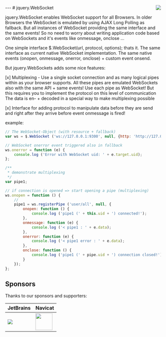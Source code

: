 <img src="https://avatars2.githubusercontent.com/u/514566?v=3&u=4615dfc4970d93dea5d3eaf996b7903ee6e24e20&s=140" align="right" />
---
# jquery.WebSocket

jquery.WebSocket enables WebSocket support for all Browsers. In older
Browsers the WebSocket is emulated by using AJAX Long Polling as fallback.
But all instances of WebSocket providing the same interface and the same
events! So no need to worry about writing application code based on
WebSockets and it's events like onmessage, onclose ...

One simple interface $.WebSocket(url, protocol, options); thats it.
The same interface as current native WebSocket implementation. The same
native events (onopen, onmessage, onerror, onclose) + custom event onsend.

But jquery.WebSockets adds some nice features:

[x] Multiplexing - Use a single socket connection and as many logical pipes
    within as your browser supports. All these pipes are emulated WebSockets
    also with the same API + same events! Use each pipe as WebSocket! But
    this requires you to implement the protocol on this level of communication
    The data is en- + decoded in a special way to make multiplexing possible

[x] Interface for adding protocol to manipulate data before they are send
    and right after they arrive before event onmessage is fired!

example:

```javascript
// The WebSocket-Object (with resource + fallback)
var ws = $.WebSocket ('ws://127.0.0.1:9300', null, {http: 'http://127.0.0.1:81/Lab/Websocket/Data/poll.php'});                                              

// WebSocket onerror event triggered also in fallback
ws.onerror = function (e) {
    console.log ('Error with WebSocket uid: ' + e.target.uid);                                                                                              
};                                                                                                                                                          

/**
 * demonstrate multiplexing
 */
var pipe1;                                                                                                                                                  

// if connection is opened => start opening a pipe (multiplexing)
ws.onopen = function () {
    //
    pipe1 = ws.registerPipe ('user/all', null, {
        onopen: function () {
            console.log ('pipe1 (' + this.uid + ') connected!');                                                                                            
        },
        onmessage: function (e) {
            console.log ('< pipe1 : ' + e.data);                                                                                                            
        },
        onerror: function (e) {
            console.log ('< pipe1 error : ' + e.data);                                                                                                      
        },
        onclose: function () {
            console.log ('pipe1 (' + pipe.uid + ') connection closed!');                                                                                    
        }
    });                                                                                                                                                     
};  
```


## Sponsors  
Thanks to our sponsors and supporters:  

| JetBrains | Navicat |
|---|---|
| <a href="https://www.jetbrains.com/phpstorm/" title="PHP IDE :: JetBrains PhpStorm" target="_blank"><img src="https://www.jetbrains.com/phpstorm/documentation/docs/logo_phpstorm.png"></img></a> | <a href="http://www.navicat.com/" title="Navicat GUI - DB GUI-Admin-Tool for MySQL, MariaDB, SQL Server, SQLite, Oracle & PostgreSQL" target="_blank"><img src="http://upload.wikimedia.org/wikipedia/en/9/90/PremiumSoft_Navicat_Premium_Logo.png" height="55" /></a>  |
